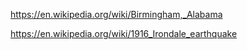 https://en.wikipedia.org/wiki/Birmingham,_Alabama

https://en.wikipedia.org/wiki/1916_Irondale_earthquake
